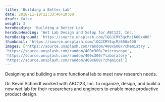 ```yaml
---
title: 'Building a Better Lab'
date: 2018-11-18T12:33:46+10:00
draft: false
weight: 3
heroHeading: 'Building a Better Lab'
heroSubHeading: 'Wet Lab Design and Setup for ABC123, Inc.'
heroBackground: 'https://source.unsplash.com/lQGJCMY5qcM/1600x400'
thumbnail: 'https://source.unsplash.com/lQGJCMY5qcM/600x400'
images: ['https://source.unsplash.com/random/400x600/?chemistry', 
'https://source.unsplash.com/random/400x300/?microscope',
'https://source.unsplash.com/random/400x300/?laboratory',
'https://source.unsplash.com/random/400x600/?chemical']
---
```


Designing and building a more functional lab to meet new research needs. 

Dr. Kevin Schmidt worked with ABC123, Inc. to organize, design, and build a new wet lab for their researchers and engineers to enable more productive product design. 
